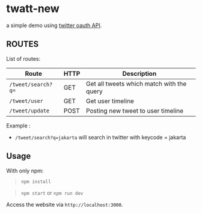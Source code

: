 # twatt-new

a simple demo using [twitter oauth API](https://dev.twitter.com/overview/api).

## ROUTES

List of routes:

Route | HTTP | Description
----- | ---- | -----------
`/tweet/search?q=` | GET | Get all tweets which match with the query
`/tweet/user` | GET | Get user timeline
`/tweet/update` | POST | Posting new tweet to user timeline

Example :
- `/tweet/search?q=jakarta` will search in twitter with keycode = jakarta

## Usage
With only npm:

> `npm install`

> `npm start` or `npm run dev`

Access the website via `http://localhost:3000`.
